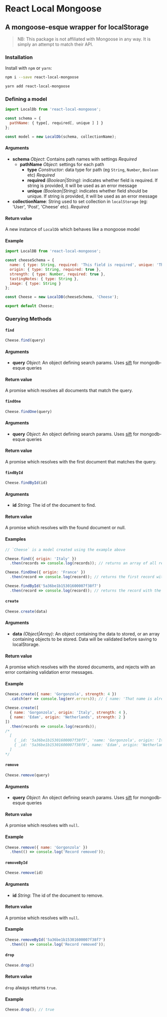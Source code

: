 # React Local Mongoose

## A mongoose-esque wrapper for localStorage

> NB: This package is not affiliated with Mongoose in any way. It is simply an attempt to match their API.

### Installation

Install with `npm` or `yarn`:

```sh
npm i --save react-local-mongoose

yarn add react-local-mongoose
```

### Defining a model

```js
import LocalDb from 'react-local-mongoose';

const schema = {
  pathName: { type[, required[, unique ] ] }
};

const model = new LocalDb(schema, collectionName);
```

#### Arguments

- **schema** _Object_: Contains path names with settings _Required_
  - **pathName** _Object_: settings for each path
    - **type** _Constructor_: data type for path (eg `String`, `Number`, `Boolean` etc) _Required_
    - **required** _(Boolean|String)_: indicates whether field is required. If string is provided, it will be used as an error message
    - **unique** _(Boolean|String)_: indicates whether field should be unique. If string is provided, it will be used as an error message
- **collectionName**: String used to set collection in `localStorage` (eg: 'User', 'Post', 'Cheese' etc). _Required_

#### Return value

A new instance of `LocalDb` which behaves like a mongoose model

#### Example

```js
import LocalDB from 'react-local-mongoose';

const cheeseSchema = {
  name: { type: String, required: 'This field is required', unique: 'That name is already taken' },
  origin: { type: String, required: true },
  strength: { type: Number, required: true },
  tastingNotes: { type: String },
  image: { type: String }
};

const Cheese = new LocalDB(cheeseSchema, 'Cheese');

export default Cheese;
```

### Querying Methods

#### `find`

```js
Cheese.find(query)
```

#### Arguments

- **query** _Object_: An object defining search params. Uses [sift](https://github.com/crcn/sift.js) for mongodb-esque queries

#### Return value

A promise which resolves all documents that match the query.

#### `findOne`

```js
Cheese.findOne(query)
```

#### Arguments

- **query** _Object_: An object defining search params. Uses [sift](https://github.com/crcn/sift.js) for mongodb-esque queries

#### Return value

A promise which resolves with the first document that matches the query.

#### `findById`

```js
Cheese.findById(id)
```

#### Arguments

- **id** _String_: The id of the document to find.

#### Return value

A promise which resolves with the found document or null.

#### Examples

```js
// `Cheese` is a model created using the example above

Cheese.find({ origin: 'Italy' })
  .then(records => console.log(records)); // returns an array of all records that have an origin of 'Italy'

Cheese.findOne({ origin: 'France' })
  .then(record => console.log(record)); // returns the first record with the origin of 'France'

Cheese.findById('5a36be1b15301600007f38f7')
  .then(record => console.log(record)); // returns the record with the id of '5a36be1b15301600007f38f7'
```

#### `create`

```js
Cheese.create(data)
```

#### Arguments

- **data** _(Object|Array)_: An object containing the data to stored, or an array containing objects to be stored. Data will be validated before saving to localStorage.

#### Return value

A promise which resolves with the stored documents, and rejects with an error containing validation error messages.

#### Example

```js
Cheese.create({ name: 'Gorgonzola', strength: 4 })
  .catch(err => console.log(err.errors)); // { name: 'That name is already taken', origin: 'Path `origin` is required' }

Cheese.create([
  { name: 'Gorgonzola', origin: 'Italy', strength: 4 },
  { name: 'Edam', origin: 'Netherlands', strength: 2 }
])
  .then(records => console.log(records));
/*
  [
    { _id: '5a36be1b15301600007f38f7', 'name: 'Gorgonzola', origin: 'Italy', strength: 4 },
    { _id: '5a36be1b15301600007f38f8', name: 'Edam', origin: 'Netherlands', strength: 2 }
  ]
*/
```

#### `remove`

```js
Cheese.remove(query)
```

#### Arguments

- **query** _Object_: An object defining search params. Uses [sift](https://github.com/crcn/sift.js) for mongodb-esque queries

#### Return value

A promise which resolves with `null`.

#### Example

```js
Cheese.remove({ name: 'Gorgonzola' })
  .then(() => console.log('Record removed'));
```

#### `removeById`

```js
Cheese.remove(id)
```

#### Arguments

- **id** _String_: The id of the document to remove.

#### Return value

A promise which resolves with `null`.

#### Example

```js
Cheese.removeById('5a36be1b15301600007f38f7')
  .then(() => console.log('Record removed'));
```

#### `drop`

```js
Cheese.drop()
```

#### Return value

`drop` always returns `true`.

#### Example

```js
Cheese.drop(); // true
```
